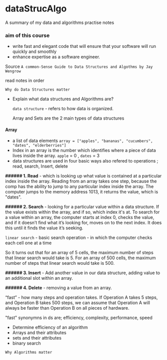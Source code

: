 # dataStrucAlgo
A summary of my data and algorithms practise notes 

### aim of this course
- write fast and elegant code that will ensure that your software will run quickly and smoothly 
- enhance expertise as a software engineer.


Source `A common-Sense Guide to Data Structures and Algothms by Jay Wengrow`

read notes in order

`Why do Data Structures matter`
- Explain what data structures and Algorithms are?

  `data structure` - refers to how data is organized. 
  
  Array and Sets are the 2 main types of data structures

#### Array
- a list of data elements
`array = ["apples", "bananas", "cucumbers", "dates", "elderberries"]`
- Index in an array is the number which identifies where a piece of data lives inside the array. 
`apple` = 0 , `dates` = 3
- data structures are used in four basic ways also refered to operations ;
    read, search, Insert, delete

**###### 1. Read** - which is looking up what value is contained at a particular index inside the array. Reading from an array takes one step, because the comp has the ability to jump to any                    particular index inside the array. The computer jumps to the memory address 1013, it returns the value, which is "dates".
  
**###### 2. Search** - looking for a particular value within a data structure. If the value exists within the array, and if so, which index it's at. To search for a value within an array, the computer starts at index 0, checks the value, and if it doesn’t find what it’s looking for, moves on to the next index. It does this until it finds the value it’s seeking.

`linear search` - basic search operation - in which the computer checks each cell one at a time

So it turns out that for an array of 5 cells, the maximum number of steps
that linear search would take is 5. For an array of 500 cells, the maximum
number of steps that linear search would take is 500. 



  
**###### 3. Insert** - Add another value in our data structure, adding value to an additional slot within an array.

**###### 4. Delete** - removing a value from an array.

“fast” -  how many steps and operation takes. If Operation A takes 5 steps, and Operation B takes 500 steps, we can assume that Operation A will always be faster than Operation B on all pieces of hardware.

"fast" synonymns in ds are; efficiency, complexity, performance, speed



- Determine efficiency of an algorithm
- Arrays and their attributes
- sets and their attributes
- binary search

`Why Algorithms matter`
